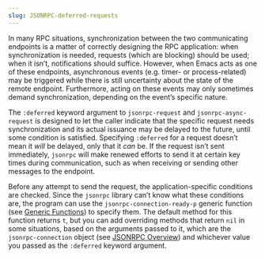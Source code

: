 ```yaml
---
slug: JSONRPC-deferred-requests
---
```


In many RPC situations, synchronization between the two communicating endpoints is a matter of correctly designing the RPC application: when synchronization is needed, requests (which are blocking) should be used; when it isn’t, notifications should suffice. However, when Emacs acts as one of these endpoints, asynchronous events (e.g. timer- or process-related) may be triggered while there is still uncertainty about the state of the remote endpoint. Furthermore, acting on these events may only sometimes demand synchronization, depending on the event’s specific nature.

The `:deferred` keyword argument to `jsonrpc-request` and `jsonrpc-async-request` is designed to let the caller indicate that the specific request needs synchronization and its actual issuance may be delayed to the future, until some condition is satisfied. Specifying `:deferred` for a request doesn’t mean it *will* be delayed, only that it *can* be. If the request isn’t sent immediately, `jsonrpc` will make renewed efforts to send it at certain key times during communication, such as when receiving or sending other messages to the endpoint.

Before any attempt to send the request, the application-specific conditions are checked. Since the `jsonrpc` library can’t know what these conditions are, the program can use the `jsonrpc-connection-ready-p` generic function (see [Generic Functions](/docs/elisp/Generic-Functions)) to specify them. The default method for this function returns `t`, but you can add overriding methods that return `nil` in some situations, based on the arguments passed to it, which are the `jsonrpc-connection` object (see [JSONRPC Overview](/docs/elisp/JSONRPC-Overview)) and whichever value you passed as the `:deferred` keyword argument.

